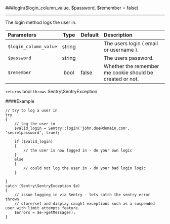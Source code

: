 <a id="login" href="#"></a>
###login($login_column_value, $password, $remember = false)

----------

The login method logs the user in.

Parameters                   | Type            | Default       | Description
:--------------------------- | :-------------: | :------------ | :--------------
`$login_column_value`        | string          |               | The users login ( email or username ).
`$password`                  | string          |               | The users password.
`$remember`                  | bool            | false         | Whether the remember me cookie should be created or not.

`returns` bool `throws` Sentry\SentryException

####Example

	// try to log a user in
	try
	{
	    // log the user in
	    $valid_login = Sentry::login('john.doe@domain.com', 'secretpassword', true);

	    if ($valid_login)
	    {
	        // the user is now logged in - do your own logic
	    }
	    else
	    {
	        // could not log the user in - do your bad login logic
	    }

	}
	catch (Sentry\SentryException $e)
	{
	    // issue logging in via Sentry - lets catch the sentry error thrown
	    // store/set and display caught exceptions such as a suspended user with limit attempts feature.
	    $errors = $e->getMessage();
	}
